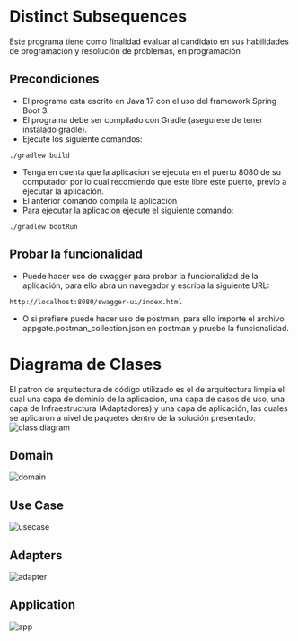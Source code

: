 # Distinct Subsequences
Este programa tiene como finalidad evaluar al candidato en sus habilidades de programación y resolución de problemas, en programación
## Precondiciones
* El programa esta escrito en Java 17 con el uso del framework Spring Boot 3.
* El programa debe ser compilado con Gradle (asegurese de tener instalado gradle).
* Ejecute los siguiente comandos:
```shell
./gradlew build
```
* Tenga en cuenta que la aplicacion se ejecuta en el puerto 8080 de su computador por lo cual recomiendo que este libre este puerto, previo a ejecutar la aplicación.
* El anterior comando compila la aplicacion
* Para ejecutar la aplicacion ejecute el siguiente comando:
```shell
./gradlew bootRun
```
## Probar la funcionalidad
* Puede hacer uso de swagger para probar la funcionalidad de la aplicación, para ello abra un navegador y escriba la siguiente URL:
```shell
http://localhost:8080/swagger-ui/index.html
```
* O si prefiere puede hacer uso de postman, para ello importe el archivo appgate.postman_collection.json en postman y pruebe la funcionalidad.
# Diagrama de Clases
El patron de arquitectura de código utilizado es el de arquitectura limpia el cual una capa de dominio de la aplicacion, una capa de casos de uso, una capa de Infraestructura (Adaptadores) y una capa de aplicación, las cuales se aplicaron a nivel de paquetes dentro de la solución presentado:
![class diagram](https://github.com/user-attachments/assets/7ca321e7-49fb-40d2-af94-4d958a2ea1ad)

## Domain
![domain](https://github.com/user-attachments/assets/dd38a321-46e7-43ee-a821-364a0c8be39e)

## Use Case
![usecase](https://github.com/user-attachments/assets/3fb7d4b6-01eb-4824-b821-4f861bca3309)

## Adapters
![adapter](https://github.com/user-attachments/assets/46f0129f-6dbd-4dd4-a4d9-9c81112ad38e)

## Application
![app](https://github.com/user-attachments/assets/6dd1b0da-c9a9-49b1-8e00-72ab8b93a046)
